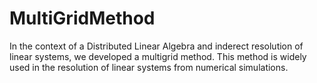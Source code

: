# MultiGridMethod
In the context of a Distributed Linear Algebra and inderect resolution of linear systems, we developed a multigrid method. This method is widely used in the resolution of linear systems from numerical simulations.
